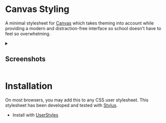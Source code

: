 # Canvas Styling
A minimal stylesheet for [Canvas](https://www.instructure.com/) which takes theming into account while providing a modern and distraction-free interface so school doesn't have to feel so overwhelming.

<details><summary><h2>Screenshots</h2></summary>
  
![Preview](instructure-styling-preview.png)

</details>

# Installation
On most browsers, you may add this to any CSS user stylesheet. This stylesheet has been developed and tested with [Stylus](https://add0n.com/stylus.html).
- Install with [UserStyles](https://userstyles.world/style/20878/instructure-styles)
